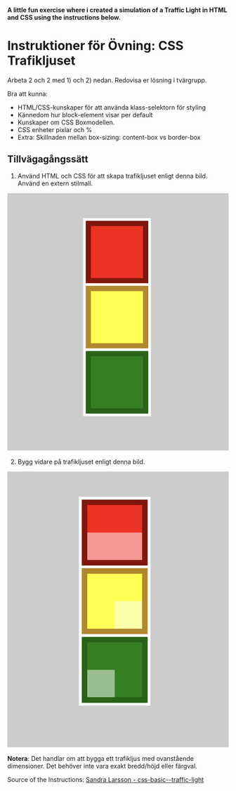 #### A little fun exercise where i created a simulation of a Traffic Light in HTML and CSS using the instructions below.


# Instruktioner för Övning: CSS Trafikljuset

Arbeta 2 och 2 med 1) och 2) nedan. Redovisa er lösning i tvärgrupp. 

Bra att kunna:
  - HTML/CSS-kunskaper för att använda klass-selektorn för styling
  - Kännedom hur block-element visar per default
  - Kunskaper om CSS Boxmodellen. 
  - CSS enheter pixlar och %
  - Extra: Skillnaden mellan box-sizing: content-box vs border-box

## Tillvägagångssätt

1. Använd HTML och CSS för att skapa trafikljuset enligt denna bild. Använd en extern stilmall.

![This is an image](https://github.com/chasacademy-sandra-larsson/css-basic--traffic-light/blob/main/trafficlight.png)

2. Bygg vidare på trafikljuset enligt denna bild.

![This is an image](https://github.com/chasacademy-sandra-larsson/css-basic--traffic-light/blob/main/trafficlight-bonus.png)

**Notera**: Det handlar om att bygga ett trafikljus med ovanstående dimensioner. Det behöver inte vara exakt bredd/höjd eller färgval.


Source of the Instructions: [Sandra Larsson - css-basic--traffic-light](https://github.com/chasacademy-sandra-larsson/css-basic--traffic-light)
